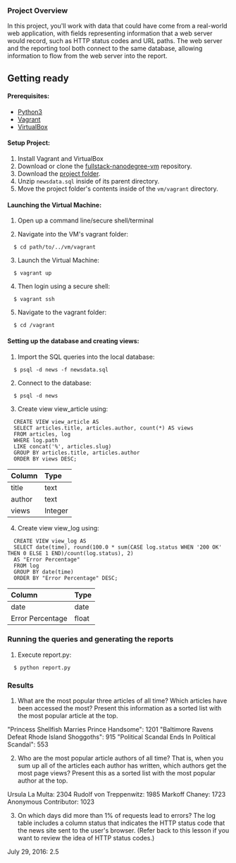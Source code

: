 ### Project Overview
In this project, you'll work with data that could have come from a real-world web application, with fields representing information that a web server would record, such as HTTP status codes and URL paths. The web server and the reporting tool both connect to the same database, allowing information to flow from the web server into the report.

## Getting ready

#### Prerequisites:
  * [Python3](https://www.python.org/)
  * [Vagrant](https://www.vagrantup.com/)
  * [VirtualBox](https://www.virtualbox.org/)

#### Setup Project:
  1. Install Vagrant and VirtualBox
  2. Download or clone the [fullstack-nanodegree-vm](https://github.com/sh4rkfx/udacity-fsnd/tree/master/3/vm) repository.
  3. Download the [project folder](https://github.com/sh4rkfx/udacity-fsnd/tree/master/3/project_1).
  4. Unzip `newsdata.sql` inside of its parent directory.
  5. Move the project folder's contents inside of the `vm/vagrant` directory.

#### Launching the Virtual Machine:
  1. Open up a command line/secure shell/terminal
  
  2. Navigate into the VM's vagrant folder:

  ```
    $ cd path/to/../vm/vagrant
  ```
  3. Launch the Virtual Machine:

  ```
    $ vagrant up
  ```
  4. Then login using a secure shell:

  ```
    $ vagrant ssh
  ```
  5. Navigate to the vagrant folder:
  ```
    $ cd /vagrant
  ```

#### Setting up the database and creating views:
  1. Import the SQL queries into the local database:

  ```
    $ psql -d news -f newsdata.sql
  ```

  2. Connect to the database:
  ```
    $ psql -d news
  ```

  3. Create view view_article using:
  ```
    CREATE VIEW view_article AS
    SELECT articles.title, articles.author, count(*) AS views
    FROM articles, log
    WHERE log.path
    LIKE concat('%', articles.slug)
    GROUP BY articles.title, articles.author
    ORDER BY views DESC;
  ```
  | Column  | Type    |
  | :-------| :-------|
  | title   | text    |
  | author  | text    |
  | views   | Integer |

  4. Create view view_log using:
  ```
    CREATE VIEW view_log AS
    SELECT date(time), round(100.0 * sum(CASE log.status WHEN '200 OK' THEN 0 ELSE 1 END)/count(log.status), 2)
    AS "Error Percentage"
    FROM log
    GROUP BY date(time)
    ORDER BY "Error Percentage" DESC;    
  ```
  | Column           | Type    |
  | :----------------| :-------|
  | date             | date    |
  | Error Percentage | float   |

### Running the queries and generating the reports
  1. Execute report.py:
  ```
    $ python report.py
  ```

### Results
1. What are the most popular three articles of all time? Which articles have been accessed the most? Present this information as a sorted list with the most popular article at the top.

"Princess Shellfish Marries Prince Handsome": 1201
"Baltimore Ravens Defeat Rhode Island Shoggoths": 915
"Political Scandal Ends In Political Scandal": 553

2. Who are the most popular article authors of all time? That is, when you sum up all of the articles each author has written, which authors get the most page views? Present this as a sorted list with the most popular author at the top.

Ursula La Multa: 2304
Rudolf von Treppenwitz: 1985
Markoff Chaney: 1723
Anonymous Contributor: 1023

3. On which days did more than 1% of requests lead to errors? The log table includes a column status that indicates the HTTP status code that the news site sent to the user's browser. (Refer back to this lesson if you want to review the idea of HTTP status codes.)

July 29, 2016: 2.5
